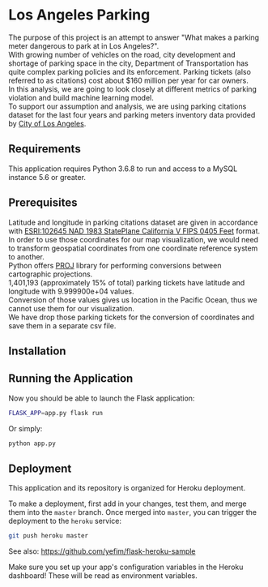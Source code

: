 # Los Angeles Parking 

The purpose of this project is an attempt to answer "What makes a parking meter dangerous to park at in Los Angeles?".
<br>
With growing number of vehicles on the road, city development and shortage of parking space in the city, Department of Transportation has quite complex parking policies and its enforcement. Parking tickets (also referred to as citations) cost about $160 million per year for car owners.
<br>
In this analysis, we are going to look closely at different metrics of parking violation and build machine learning model.
<br>
To support our assumption and analysis, we are using parking citations dataset for the last four years and parking meters inventory data provided by [City of Los Angeles](https://data.lacity.org/).

## Requirements

This application requires Python 3.6.8 to run and access to a MySQL instance 5.6 or greater.

## Prerequisites

Latitude and longitude in parking citations dataset are given in accordance with [ESRI:102645 NAD 1983 StatePlane California V FIPS 0405 Feet](https://epsg.io/102645) format. 
<br>
In order to use those coordinates for our map visualization, we would need to transform geospatial coordinates from one coordinate reference system to another. 
<br>
Python offers [PROJ](https://proj.org/index.html) library for performing conversions between cartographic projections.
<br>
1,401,193 (approximately 15% of total) parking tickets have latitude and longitude with 9.999900e+04 values.
<br>
Conversion of those values gives us location in the Pacific Ocean, thus we cannot use them for our visualization.
<br>
We have drop those parking tickets for the conversion of coordinates and save them in a separate csv file.

## Installation



## Running the Application

Now you should be able to launch the Flask application:

```bash
FLASK_APP=app.py flask run
```

Or simply:

```bash
python app.py
```

## Deployment

This application and its repository is organized for Heroku deployment.

To make a deployment, first add in your changes, test them, and merge them into the `master` branch.  Once merged into `master`, you can trigger the deployment to the `heroku` service:

```bash
git push heroku master
``` 

See also: https://github.com/yefim/flask-heroku-sample

Make sure you set up your app's configuration variables in the Heroku dashboard!  These will be read as environment variables.

